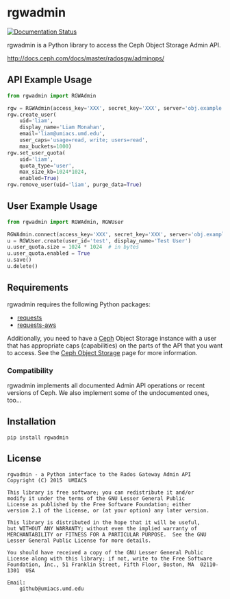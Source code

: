 # rgwadmin

[![Documentation Status](https://readthedocs.org/projects/rgwadmin/badge/?version=latest)](https://rgwadmin.readthedocs.io/en/latest/?badge=latest)

rgwadmin is a Python library to access the Ceph Object Storage Admin API.

http://docs.ceph.com/docs/master/radosgw/adminops/


## API Example Usage

```python
from rgwadmin import RGWAdmin

rgw = RGWAdmin(access_key='XXX', secret_key='XXX', server='obj.example.com')
rgw.create_user(
    uid='liam',
    display_name='Liam Monahan',
    email='liam@umiacs.umd.edu',
    user_caps='usage=read, write; users=read',
    max_buckets=1000)
rgw.set_user_quota(
    uid='liam',
    quota_type='user',
    max_size_kb=1024*1024,
    enabled=True)
rgw.remove_user(uid='liam', purge_data=True)
```

## User Example Usage
```python
from rgwadmin import RGWAdmin, RGWUser

RGWAdmin.connect(access_key='XXX', secret_key='XXX', server='obj.example.com')
u = RGWUser.create(user_id='test', display_name='Test User')
u.user_quota.size = 1024 * 1024  # in bytes
u.user_quota.enabled = True
u.save()
u.delete()
```

## Requirements

rgwadmin requires the following Python packages:

 * [requests](http://python-requests.org/)
 * [requests-aws](https://github.com/tax/python-requests-aws)

Additionally, you need to have a [Ceph](http://www.ceph.org) Object Storage
instance with a user that has appropriate caps (capabilities) on the parts of
the API that you want to access.  See the
[Ceph Object Storage](http://docs.ceph.com/docs/master/radosgw/) page for more
information.

### Compatibility
rgwadmin implements all documented Admin API operations or recent versions of
Ceph.  We also implement some of the undocumented ones, too...

## Installation

```pip install rgwadmin```


## License

    rgwadmin - a Python interface to the Rados Gateway Admin API
    Copyright (C) 2015  UMIACS

    This library is free software; you can redistribute it and/or
    modify it under the terms of the GNU Lesser General Public
    License as published by the Free Software Foundation; either
    version 2.1 of the License, or (at your option) any later version.

    This library is distributed in the hope that it will be useful,
    but WITHOUT ANY WARRANTY; without even the implied warranty of
    MERCHANTABILITY or FITNESS FOR A PARTICULAR PURPOSE.  See the GNU
    Lesser General Public License for more details.

    You should have received a copy of the GNU Lesser General Public
    License along with this library; if not, write to the Free Software
    Foundation, Inc., 51 Franklin Street, Fifth Floor, Boston, MA  02110-1301  USA

    Email:
        github@umiacs.umd.edu
